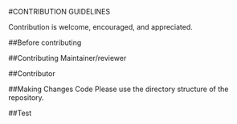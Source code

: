 

#CONTRIBUTION GUIDELINES

Contribution is welcome, encouraged, and appreciated. 

##Before contributing

##Contributing
Maintainer/reviewer

##Contributor

##Making Changes
Code
Please use the directory structure of the repository.

##Test
